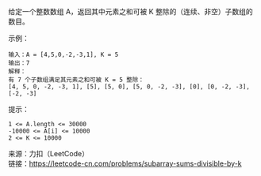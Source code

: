 给定一个整数数组 A，返回其中元素之和可被 K 整除的（连续、非空）子数组的数目。

示例：
```
输入：A = [4,5,0,-2,-3,1], K = 5
输出：7
解释：
有 7 个子数组满足其元素之和可被 K = 5 整除：
[4, 5, 0, -2, -3, 1], [5], [5, 0], [5, 0, -2, -3], [0], [0, -2, -3], [-2, -3]
```

提示：
```
1 <= A.length <= 30000
-10000 <= A[i] <= 10000
2 <= K <= 10000
```
来源：力扣（LeetCode）  
链接：https://leetcode-cn.com/problems/subarray-sums-divisible-by-k